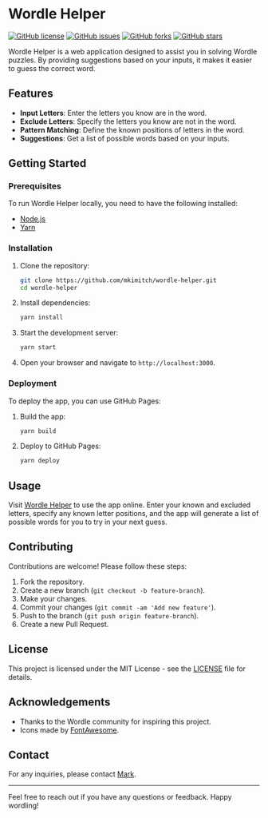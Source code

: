 # Wordle Helper

[![GitHub license](https://img.shields.io/badge/license-MIT-blue.svg)](https://github.com/mkimitch/wordle-helper/blob/main/LICENSE)
[![GitHub issues](https://img.shields.io/github/issues/mkimitch/wordle-helper)](https://github.com/mkimitch/wordle-helper/issues)
[![GitHub forks](https://img.shields.io/github/forks/mkimitch/wordle-helper)](https://github.com/mkimitch/wordle-helper/network)
[![GitHub stars](https://img.shields.io/github/stars/mkimitch/wordle-helper)](https://github.com/mkimitch/wordle-helper/stargazers)

Wordle Helper is a web application designed to assist you in solving Wordle puzzles. By providing suggestions based on your inputs, it makes it easier to guess the correct word.

## Features

- **Input Letters**: Enter the letters you know are in the word.
- **Exclude Letters**: Specify the letters you know are not in the word.
- **Pattern Matching**: Define the known positions of letters in the word.
- **Suggestions**: Get a list of possible words based on your inputs.

## Getting Started

### Prerequisites

To run Wordle Helper locally, you need to have the following installed:

- [Node.js](https://nodejs.org/)
- [Yarn](https://yarnpkg.com/)

### Installation

1. Clone the repository:

   ```bash
   git clone https://github.com/mkimitch/wordle-helper.git
   cd wordle-helper
   ```

2. Install dependencies:

   ```bash
   yarn install
   ```

3. Start the development server:

   ```bash
   yarn start
   ```

4. Open your browser and navigate to `http://localhost:3000`.

### Deployment

To deploy the app, you can use GitHub Pages:

1. Build the app:

   ```bash
   yarn build
   ```

2. Deploy to GitHub Pages:

   ```bash
   yarn deploy
   ```

## Usage

Visit [Wordle Helper](https://mkimitch.github.io/wordle-helper/) to use the app online. Enter your known and excluded letters, specify any known letter positions, and the app will generate a list of possible words for you to try in your next guess.

## Contributing

Contributions are welcome! Please follow these steps:

1. Fork the repository.
2. Create a new branch (`git checkout -b feature-branch`).
3. Make your changes.
4. Commit your changes (`git commit -am 'Add new feature'`).
5. Push to the branch (`git push origin feature-branch`).
6. Create a new Pull Request.

## License

This project is licensed under the MIT License - see the [LICENSE](LICENSE) file for details.

## Acknowledgements

- Thanks to the Wordle community for inspiring this project.
- Icons made by [FontAwesome](https://fontawesome.com/).

## Contact

For any inquiries, please contact [Mark](mailto:your-email@example.com).

---

Feel free to reach out if you have any questions or feedback. Happy wordling!
